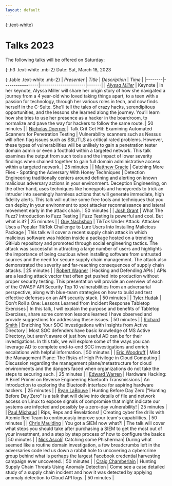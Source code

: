 ```yaml
---
layout: default
---
```

{:.text-white}
# Talks 2023

The following talks will be offered on Saturday:

{:.h3 .text-white .mb-2}
Date: Sat, March 18, 2023

{:.table .text-white .mb-2}
| *Presenter*  | *Title*     | *Description* | *Time* |
|--------|-----------------|----------------------|-------|
| [*Alyssa Miller*](/speakers#keynote---alyssa-miller) | <span id="keynote">Keynote</span> | In her keynote, Alyssa Miller will share her origin story of how she navigated a journey from a 4 year-old who loved taking things apart, to a teen with a passion for technology, through her various roles in tech, and now finds herself in the C-Suite. She’ll tell the tales of crazy hacks, serendipitous opportunities, and the lessons she learned along the journey. You’ll learn how she tries to use her presence as a hacker in the boardroom, to normalize and pave the way for hackers to follow the same route. | 50 minutes |
| [Nicholas Doerner](/speakers#nicholas-doerner) | <span id="talk_crit_get_hit">Talk Crit Get Hit: Examining Automated Scanners for Penetration Testing</span> | Vulnerability scanners such as Nessus will often flag issues such as SSL/TLS as critical rated problems. However, these types of vulnerabilities will be unlikely to gain a penetration tester domain admin or even a foothold within a targeted network. This talk examines the output from such tools and the impact of lower severity findings when chained together to gain full domain administrative access within a targeted network. | 25 minutes |
| [Matthew Gracie](/speakers#matthew-gracie) | <span id="catching_more_flies"> Catching More Flies - Spotting the Adversary With Honey Techniques</span> | Detection Engineering traditionally centers around defining and alerting on known malicious adversary actions in your environment. Deception Engineering, on the other hand, uses techniques like honeypots and honeycreds to trick an intruder into seemingly harmless actions that will generate immediate, high fidelity alerts. This talk will outline some free tools and techniques that you can deploy in your environment to spot attacker reconnaissance and lateral movement early in the attack chain. | 50 minutes |
| [Josh Grant](/speakers#josh-grant) | <span id="what_the_fuzz"> What The Fuzz? Introduction to Fuzz Testing</span> | Fuzz Testing is powerful and cool. But what is it? | 25 minutes |
| [Guy Nachshon](/speakers#guy-nachshon) | <span id="ticktok_under_attack">TikTok Under Attack: Attacker Uses a Popular TikTok Challenge to Lure Users Into Installing Malicious Package</span> | This talk will cover a recent supply chain attack in which malicious software was hidden inside a package hosted on a trending GitHub repository and promoted through social engineering tactics. The attack was successful in attracting a large number of users and highlights the importance of being cautious when installing software from untrusted sources and the need for secure supply chain management. The attack also demonstrated the severity and far-reaching consequences of supply chain attacks. | 25 minutes |
| [Robert Wagner](/speakers#robert-wagner) | <span id="hacking_defending_apis"> Hacking and Defending APIs</span> | APIs are a leading attack vector that often get pushed into production without proper security testing. This presentation will provide an overview of each of the OWASP API Security Top 10 vulnerabilities from an adversarial perspective, along with blue-team strategies on how to build and test effective defenses on an API security stack. | 50 minutes |
| [Tyler Hudak](/speakers#tyler-hudak) | <span id="dont_roll_a_one"> Don't Roll a One: Lessons Learned from Incident Response Tabletop Exercises </span> | In this talk, I will explain the purpose and benefits of Tabletop Exercises, share some common lessons learned I have observed and provide suggestions for addressing these issues. | 50  minutes |
| [Richard Smith](/speakers#richard-smith) | <span id="enriching_your_soc">Enriching Your SOC Investigations with Insights from Active Directory</span> | Most SOC defenders have basic knowledge of MS Active Directory, but aren't aware of just how useful AD can be for their investigations.  In this talk, we will explore some of the ways you can leverage AD to complete end-to-end SOC investigations and enrich escalations with helpful information. | 50 minutes |
| [Eric Woodruff](/speakers#eric-woodruff) | <span id="mind_the_management_plane"> Mind the Management Plane: The Risks of High Privilege in Cloud Computing</span> | Discussion regarding the management plane/metastructure for cloud environments and the dangers faced when organizations do not take the steps to securing such. | 25 minutes |
| [Edward Warren](/speakers#edward-warren) | <span id="hadware_hacking"> Hardware Hacking: A Brief Primer on Reverse  Engineering Bluetooth Transmissions</span> | An introduction to exploring the Bluetooth interface for aspiring hardware hackers. | 25 minutes |
| [Ryan LaBouve](/speakers#ryan-labouve) | <span id="hunting_before_zero_day"> Hunting Before Day Zero</span> |"Hunting Before Day Zero" is a talk that will delve into details of file and network access on Linux to expose signals of compromise that might indicate our systems are infected and possibly by a zero-day vulnerability! | 25 minutes |
| [Paul Michaud](/speakers#paul-michaud) | <span id="rips_reps"> Rips, Reps and Revelations!</span> | Creating cyber fire drills with Atomic Red Team to continuously improve your team's capabilities. | 50 minutes |
| [Chris Maulding](/speakers#chris-maulding) | <span id="you_got_a_siem"> You got a SIEM now what?!</span> | The talk will cover what steps you should take after purchasing a SIEM to get the most out of your investment, and a step by step process of how to configure the basics | 50 minutes |
| [Nick Ascoli](/speakers#nick-ascoli)| <span id="catching_some_phisherman">Catching some Phisherman</span>| During what seemed like a routine domain investigation, a few breadcrumbs left in the adversaries code led us down a rabbit hole to uncovering a cybercrime group behind what is perhaps the largest Facebook credential harvesting campaign ever uncovered. | 50 minutes |
| [Craig Chamberlain](/speakers#craig-chamberlain) | <span id="hunting_supply_chain_threats">Hunting Supply Chain Threats Using Anomaly Detection </span> | Come see a case detailed study of a supply chain incident and how it was detected by applying anomaly detection to Cloud API logs. | 50 minutes |

